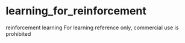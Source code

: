 # learning_for_reinforcement
reinforcement learning 
For learning reference only, commercial use is prohibited
